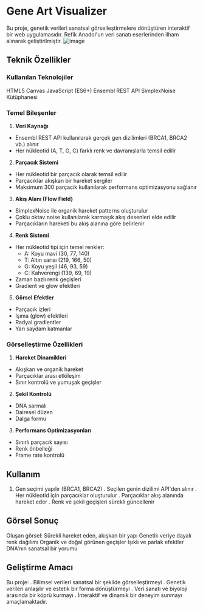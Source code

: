# Gene Art Visualizer

Bu proje, genetik verileri sanatsal görselleştirmelere dönüştüren interaktif bir web uygulamasıdır. Refik Anadol'un veri sanatı eserlerinden ilham alınarak geliştirilmiştir.
![image](https://github.com/user-attachments/assets/6e0d0bee-d801-4cd8-b48a-d97e860d342f)

## Teknik Özellikler
### Kullanılan Teknolojiler
 HTML5 Canvas
 JavaScript (ES6+)
 Ensembl REST API
 SimplexNoise Kütüphanesi
### Temel Bileşenler
1. **Veri Kaynağı**
  - Ensembl REST API kullanılarak gerçek gen dizilimleri (BRCA1, BRCA2 vb.) alınır
  - Her nükleotid (A, T, G, C) farklı renk ve davranışlarla temsil edilir
2. **Parçacık Sistemi**
  - Her nükleotid bir parçacık olarak temsil edilir
  - Parçacıklar akışkan bir hareket sergiler
  - Maksimum 300 parçacık kullanılarak performans optimizasyonu sağlanır
3. **Akış Alanı (Flow Field)**
  - SimplexNoise ile organik hareket patterns oluşturulur
  - Çoklu oktav noise kullanılarak karmaşık akış desenleri elde edilir
  - Parçacıkların hareketi bu akış alanına göre belirlenir
4. **Renk Sistemi**
  - Her nükleotid tipi için temel renkler:
    * A: Koyu mavi (30, 77, 140)
    * T: Altın sarısı (219, 166, 50)
    * G: Koyu yeşil (46, 93, 59)
    * C: Kahverengi (139, 69, 19)
  - Zaman bazlı renk geçişleri
  - Gradient ve glow efektleri
5. **Görsel Efektler**
  - Parçacık izleri
  - Işıma (glow) efektleri
  - Radyal gradientler
  - Yarı saydam katmanlar
### Görselleştirme Özellikleri
1. **Hareket Dinamikleri**
  - Akışkan ve organik hareket
  - Parçacıklar arası etkileşim
  - Sınır kontrolü ve yumuşak geçişler
2. **Şekil Kontrolü**
  - DNA sarmalı
  - Dairesel düzen
  - Dalga formu
3. **Performans Optimizasyonları**
  - Sınırlı parçacık sayısı
  - Renk önbelleği
  - Frame rate kontrolü
## Kullanım
1. Gen seçimi yapılır (BRCA1, BRCA2)
. Seçilen genin dizilimi API'den alınır
. Her nükleotid için parçacıklar oluşturulur
. Parçacıklar akış alanında hareket eder
. Renk ve şekil geçişleri sürekli güncellenir
## Görsel Sonuç
Oluşan görsel:
 Sürekli hareket eden, akışkan bir yapı
 Genetik veriye dayalı renk dağılımı
 Organik ve doğal görünen geçişler
 Işıklı ve parlak efektler
 DNA'nın sanatsal bir yorumu
## Geliştirme Amacı
Bu proje:
. Bilimsel verileri sanatsal bir şekilde görselleştirmeyi
. Genetik verileri anlaşılır ve estetik bir forma dönüştürmeyi
. Veri sanatı ve biyoloji arasında bir köprü kurmayı
. İnteraktif ve dinamik bir deneyim sunmayı
amaçlamaktadır.

